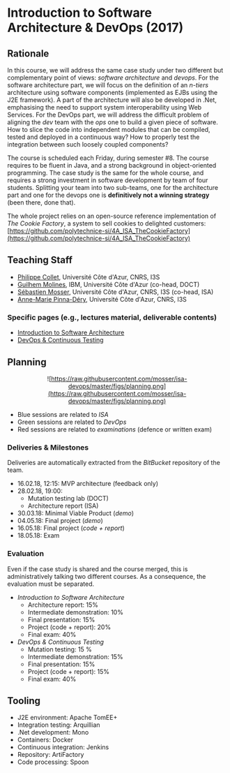 # Introduction to Software Architecture & DevOps (2017)

## Rationale

In this course, we will address the same case study under two different but complementary point of views: _software architecture_ and _devops_. For the software architecture part, we will focus on the definition of an _n-tiers_ architecture using software components (implemented as EJBs using the J2E framework). A part of the architecture will also be developed in .Net, emphasising the need to support system interoperability using Web Services. For the DevOps part, we will address the difficult problem of aligning the _dev_ team with the _ops_ one to build a given piece of software. How to slice the code into independent modules that can be compiled, tested and deployed in a continuous way? How to properly test the integration between such loosely coupled components?

The course is scheduled each Friday, during semester #8. The course requires to be fluent in Java, and a strong background in object-oriented programming. The case study is the same for the whole course, and requires a strong investment in software development by team of four students. Splitting your team into two sub-teams, one for the architecture part and one for the devops one is __definitively not a winning strategy__ (been there, done that).

The whole project relies on an open-source reference implementation of _The Cookie Factory_, a system to sell cookies to delighted customers: [https://github.com/polytechnice-si/4A_ISA_TheCookieFactory](https://github.com/polytechnice-si/4A_ISA_TheCookieFactory)

## Teaching Staff

  * [Philippe Collet](collet@i3s.unice.fr), Université Côte d'Azur, CNRS, I3S
  * [Guilhem Molines](Guilhem.Molines@unice.fr), IBM, Université Côte d'Azur (co-head, DOCT)
  * [Sébastien Mosser](mosser@i3s.unice.fr), Université Côte d'Azur, CNRS, I3S (co-head, ISA)
  * [Anne-Marie Pinna-Déry](pinna@unice.fr), Université Côte d'Azur, CNRS, I3S

### Specific pages (e.g., lectures material, deliverable contents)

  * [Introduction to Software Architecture](https://github.com/mosser/isa-devops/tree/master/ISA/README.md)
  * [DevOps & Continuous Testing](https://github.com/mosser/isa-devops/tree/master/DevOps/README.md)


## Planning 


<html><div align="center"></html>

![https://raw.githubusercontent.com/mosser/isa-devops/master/figs/planning.png](https://raw.githubusercontent.com/mosser/isa-devops/master/figs/planning.png)

<html></div></html>

  - Blue sessions are related to _ISA_
  - Green sessions are related to _DevOps_
  - Red sessions are related to _examinations_ (defence or written exam)

### Deliveries & Milestones

Deliveries are automatically extracted from the _BitBucket_ repository of the team.

  - 16.02.18, 12:15: MVP architecture (feedback only)
  - 28.02.18, 19:00:
    - Mutation testing lab (DOCT)
    - Architecture report (ISA)
  -  30.03.18: Minimal Viable Product (_demo_)
  -  04.05.18: Final project (_demo_)
  -  16.05.18: Final project (_code + report_)
  -  18.05.18: Exam
  
### Evaluation

Even if the case study is shared and the course merged, this is administratively talking two different courses. As a consequence, the evaluation must be separated.

  - _Introduction to Software Architecture_
    - Architecture report: 15%
    - Intermediate demonstration: 10%
    - Final presentation: 15%
    - Project (code + report): 20% 
    - Final exam: 40%
  - _DevOps & Continuous Testing_
    - Mutation testing: 15 %
	- Intermediate demonstration: 15%	
	- Final presentation: 15%
	- Project (code + report): 15%
	- Final exam: 40%


## Tooling

  - J2E environment: Apache TomEE+
  - Integration testing: Arquillian
  - .Net development: Mono
  - Containers: Docker
  - Continuous integration: Jenkins
  - Repository: ArtiFactory
  - Code processing: Spoon

  


